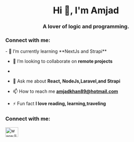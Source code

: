 <h1 align="center">Hi 👋, I'm Amjad</h1>
<h3 align="center">A lover of logic and programming.</h3>
<h3 align="left">Connect with me:</h3>
- 🌱 I’m currently learning **NextJs and Strapi**

- 👯 I’m looking to collaborate on **remote projects**

-

- 💬 Ask me about **React, NodeJs,Laravel,and Strapi**

- 📫 How to reach me **amjadkhan89@hotmail.com**

  
- ⚡ Fun fact **I love reading, learning,traveling**

<h3 align="left">Connect with me:</h3>
<p align="left">

<a href="https://linkedin.com/in/www.linkedin.com/in/amjadgul" target="blank"><img align="center" src="https://raw.githubusercontent.com/rahuldkjain/github-profile-readme-generator/master/src/images/icons/Social/linked-in-alt.svg" alt="www.linkedin.com/in/amjadgul" height="30" width="40" /></a>



